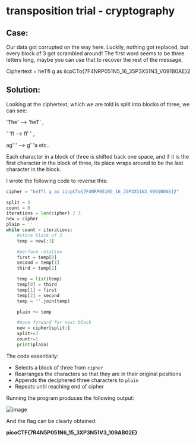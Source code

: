 # transposition trial - cryptography

## Case:

Our data got corrupted on the way here. Luckily, nothing got replaced, but every block of 3 got scrambled around! The first word seems to be three letters long, maybe you can use that to recover the rest of the message.

Ciphertext = heTfl g as iicpCTo{7F4NRP051N5_16_35P3X51N3_V091B0AE}2

## Solution: 

Looking at the ciphertext, which we are told is split into blocks of three, we can see:

'The' --> 'heT' ,

' 'fl --> fl' ' ,

ag' ' --> g' 'a etc..

Each character in a block of three is shifted back one space, and if it is the first character in the block of three, its place wraps around to be the last character in the block.

I wrote the following code to reverse this:

```python
cipher = "heTfl g as iicpCTo{7F4NRP051N5_16_35P3X51N3_V091B0AE}2"

split = 3
count = 0
iterations = len(cipher) / 3
new = cipher
plain = ''
while count < iterations:
    #store block of 3
    temp = new[:3]

    #perform rotation
    first = temp[0]
    second = temp[1]
    third = temp[2]

    temp = list(temp)
    temp[0] = third
    temp[1] = first
    temp[2] = second
    temp = ''.join(temp)

    plain += temp

    #move forward for next block
    new = cipher[split:]
    split+=3
    count+=1
    print(plain)
```

The code essentially:
- Selects a block of three from `cipher`
- Rearranges the characters so that they are in their original positions
- Appends the deciphered three characters to `plain`
- Repeats until reaching end of cipher

Running the program produces the following output:

![image](https://github.com/user-attachments/assets/3f1cc3fa-a14b-4560-a678-32ac76ec4fa7)

And the flag can be clearly obtained:

**picoCTF{7R4N5P051N6_15_3XP3N51V3_109AB02E}**
